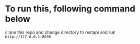 # To run this, following command below

clone this repo and change directory to restapi and run
`http://127.0.0.1:8000`
